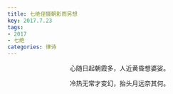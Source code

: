 ```yaml
---
title: 七绝侄摄朝影而另想
key: 2017.7.23
tags: 
- 2017
- 七绝
categories: 律诗
---
```


<p align="center">心随日起朝霞多，人近黄昏想婆娑。
</p>
<p align="center">冷热无常才变幻，抬头月远奈其何。
</p>
